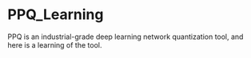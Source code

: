 # PPQ_Learning
PPQ is an industrial-grade deep learning network quantization tool, and here is a learning of the tool.
